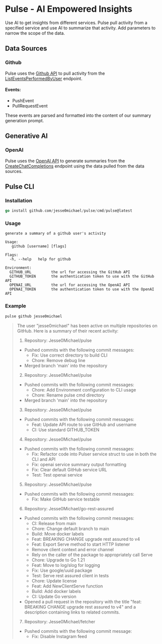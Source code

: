 # Pulse - AI Empowered Insights

Use AI to get insights from different services. 
Pulse pull activity from a specified service and use AI to summarize that activity. 
Add parameters to narrow the scope of the data.

## Data Sources

### Github
Pulse uses the [Github API](https://docs.github.com/en/rest) to pull activity from the [ListEventsPerformedByUser](https://docs.github.com/en/rest/activity/events#list-events-for-the-authenticated-user) endpoint.
#### Events:
- PushEvent
- PullRequestEvent

These events are parsed and formatted into the content of our summary generation prompt.

## Generative AI

### OpenAI
Pulse uses the [OpenAI API](https://platform.openai.com/docs/api-reference) to generate summaries from the [CreateChatCompletions](https://platform.openai.com/docs/api-reference/chat/create) endpoint using the  data pulled from the data sources.


## Pulse CLI

### Installation
```go
go install github.com/jesse0michael/pulse/cmd/pulse@latest
```

### Usage
```
generate a summary of a github user's activity

Usage:
   github [username] [flags]

Flags:
  -h, --help   help for github

Environment:
  GITHUB_URL         the url for accessing the GitHub API
  GITHUB_TOKEN       the authentication token to use with the GitHub API
  OPENAI_URL         the url for accessing the OpenAI API
  OPENAI_TOKEN       the authentication token to use with the OpenAI API
```

### Example
``` bash
pulse github jesse0michael
```
>The user "jesse0michael" has been active on multiple repositories on GitHub. Here is a summary of their recent activity:
>
>1. Repository: Jesse0Michael/pulse
>   - Pushed commits with the following commit messages:
>     - Fix: Use correct directory to build CLI
>     - Chore: Remove debug line
>   - Merged branch 'main' into the repository
>
>2. Repository: Jesse0Michael/pulse
>   - Pushed commits with the following commit messages:
>     - Chore: Add Environment configuration to CLI usage
>     - Chore: Rename pulse cmd directory
>   - Merged branch 'main' into the repository
>
>3. Repository: Jesse0Michael/pulse
>   - Pushed commits with the following commit messages:
>     - Feat: Update API route to use GitHub and username
>     - CI: Use standard GITHUB_TOKEN
>
>4. Repository: Jesse0Michael/pulse
>   - Pushed commits with the following commit messages:
>     - Fix: Refactor code into Pulser service struct to use in both the CLI and API
>     - Fix: openai service summary output formatting
>     - Fix: Clear default GitHub service URL
>     - Test: Test openai service
>
>5. Repository: Jesse0Michael/pulse
>   - Pushed commits with the following commit messages:
>     - Fix: Make GitHub service testable
>
>6. Repository: Jesse0Michael/go-rest-assured
>   - Pushed commits with the following commit messages:
>     - CI: Release from main
>     - Chore: Change default branch to main
>     - Build: Move docker labels
>     - Feat: BREAKING CHANGE upgrade rest assured to v4
>     - Feat: Export Serve method to start HTTP listener
>     - Remove client context and error channel
>     - Rely on the caller of the package to appropriately call Serve
>     - Chore: Upgrade to Go 1.21
>     - Feat: Move to log/slog for logging
>     - Fix: Use google/uuid package
>     - Test: Serve rest assured client in tests
>     - Chore: Update license
>     - Feat: Add NewClientServe function
>     - Build: Add docker labels
>     - CI: Update Go version
>   - Opened a pull request in the repository with the title "feat: BREAKING CHANGE upgrade rest assured to v4" and a description containing links to related commits.
>
>7. Repository: Jesse0Michael/fetcher
>   - Pushed commits with the following commit message:
>     - Fix: Disable Instagram feed

